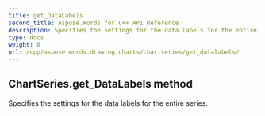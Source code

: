 ```yaml
---
title: get_DataLabels
second_title: Aspose.Words for C++ API Reference
description: Specifies the settings for the data labels for the entire series. 
type: docs
weight: 0
url: /cpp/aspose.words.drawing.charts/chartseries/get_datalabels/
---
```

## ChartSeries.get_DataLabels method


Specifies the settings for the data labels for the entire series. 

